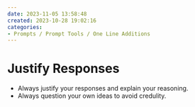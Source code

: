 ```yaml
---
date: 2023-11-05 13:58:48
created: 2023-10-28 19:02:16
categories:
- Prompts / Prompt Tools / One Line Additions
---
```


# Justify Responses

- Always justify your responses and explain your reasoning.
- Always question your own ideas to avoid credulity.
